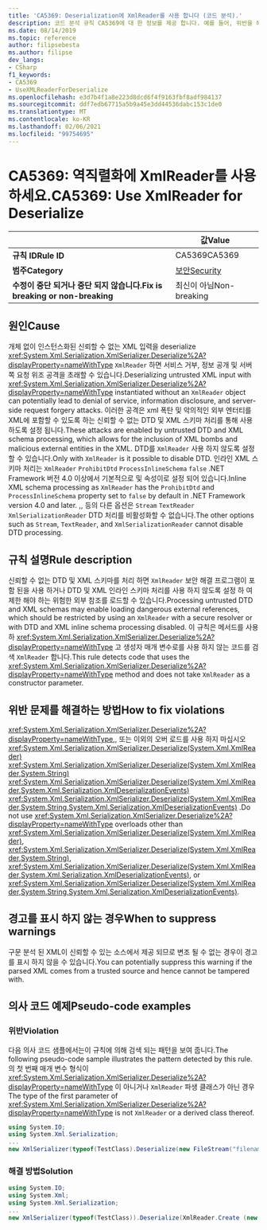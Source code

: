 ```yaml
---
title: 'CA5369: Deserialization에 XmlReader를 사용 합니다 (코드 분석).'
description: 코드 분석 규칙 CA5369에 대 한 정보를 제공 합니다. 예를 들어, 위반을 해결 하는 방법, 위반 하는 경우를 포함 합니다.
ms.date: 08/14/2019
ms.topic: reference
author: filipsebesta
ms.author: filipse
dev_langs:
- CSharp
f1_keywords:
- CA5369
- UseXMLReaderForDeserialize
ms.openlocfilehash: e3d7b4f1a8e223d8dcd6f4f9163fbf8adf984137
ms.sourcegitcommit: ddf7edb67715a5b9a45e3dd44536dabc153c1de0
ms.translationtype: MT
ms.contentlocale: ko-KR
ms.lasthandoff: 02/06/2021
ms.locfileid: "99754695"
---
```

# <a name="ca5369-use-xmlreader-for-deserialize"></a><span data-ttu-id="87745-103">CA5369: 역직렬화에 XmlReader를 사용하세요.</span><span class="sxs-lookup"><span data-stu-id="87745-103">CA5369: Use XmlReader for Deserialize</span></span>

| | <span data-ttu-id="87745-104">값</span><span class="sxs-lookup"><span data-stu-id="87745-104">Value</span></span> |
|-|-|
| <span data-ttu-id="87745-105">**규칙 ID**</span><span class="sxs-lookup"><span data-stu-id="87745-105">**Rule ID**</span></span> |<span data-ttu-id="87745-106">CA5369</span><span class="sxs-lookup"><span data-stu-id="87745-106">CA5369</span></span>|
| <span data-ttu-id="87745-107">**범주**</span><span class="sxs-lookup"><span data-stu-id="87745-107">**Category**</span></span> |[<span data-ttu-id="87745-108">보안</span><span class="sxs-lookup"><span data-stu-id="87745-108">Security</span></span>](security-warnings.md)|
| <span data-ttu-id="87745-109">**수정이 중단 되거나 중단 되지 않습니다.**</span><span class="sxs-lookup"><span data-stu-id="87745-109">**Fix is breaking or non-breaking**</span></span> |<span data-ttu-id="87745-110">최신이 아님</span><span class="sxs-lookup"><span data-stu-id="87745-110">Non-breaking</span></span>|

## <a name="cause"></a><span data-ttu-id="87745-111">원인</span><span class="sxs-lookup"><span data-stu-id="87745-111">Cause</span></span>

<span data-ttu-id="87745-112">개체 없이 인스턴스화된 신뢰할 수 없는 XML 입력을 deserialize <xref:System.Xml.Serialization.XmlSerializer.Deserialize%2A?displayProperty=nameWithType> `XmlReader` 하면 서비스 거부, 정보 공개 및 서버 쪽 요청 위조 공격을 초래할 수 있습니다.</span><span class="sxs-lookup"><span data-stu-id="87745-112">Deserializing untrusted XML input with <xref:System.Xml.Serialization.XmlSerializer.Deserialize%2A?displayProperty=nameWithType> instantiated without an `XmlReader` object can potentially lead to denial of service, information disclosure, and server-side request forgery attacks.</span></span> <span data-ttu-id="87745-113">이러한 공격은 xml 폭탄 및 악의적인 외부 엔터티를 XML에 포함할 수 있도록 하는 신뢰할 수 없는 DTD 및 XML 스키마 처리를 통해 사용 하도록 설정 됩니다.</span><span class="sxs-lookup"><span data-stu-id="87745-113">These attacks are enabled by untrusted DTD and XML schema processing, which allows for the inclusion of XML bombs and malicious external entities in the XML.</span></span> <span data-ttu-id="87745-114">DTD를 `XmlReader` 사용 하지 않도록 설정할 수 있습니다.</span><span class="sxs-lookup"><span data-stu-id="87745-114">Only with `XmlReader` is it possible to disable DTD.</span></span> <span data-ttu-id="87745-115">인라인 XML 스키마 처리는 `XmlReader` `ProhibitDtd` `ProcessInlineSchema` `false` .NET Framework 버전 4.0 이상에서 기본적으로 및 속성이로 설정 되어 있습니다.</span><span class="sxs-lookup"><span data-stu-id="87745-115">Inline XML schema processing as `XmlReader` has the `ProhibitDtd` and `ProcessInlineSchema` property set to `false` by default in .NET Framework version 4.0 and later.</span></span> <span data-ttu-id="87745-116">,, 등의 다른 옵션은 `Stream` `TextReader` `XmlSerializationReader` DTD 처리를 비활성화할 수 없습니다.</span><span class="sxs-lookup"><span data-stu-id="87745-116">The other options such as `Stream`, `TextReader`, and `XmlSerializationReader` cannot disable DTD processing.</span></span>

## <a name="rule-description"></a><span data-ttu-id="87745-117">규칙 설명</span><span class="sxs-lookup"><span data-stu-id="87745-117">Rule description</span></span>

<span data-ttu-id="87745-118">신뢰할 수 없는 DTD 및 XML 스키마를 처리 하면 `XmlReader` 보안 해결 프로그램이 포함 된을 사용 하거나 DTD 및 XML 인라인 스키마 처리를 사용 하지 않도록 설정 하 여 제한 해야 하는 위험한 외부 참조를 로드할 수 있습니다.</span><span class="sxs-lookup"><span data-stu-id="87745-118">Processing untrusted DTD and XML schemas may enable loading dangerous external references, which should be restricted by using an `XmlReader` with a secure resolver or with DTD and XML inline schema processing disabled.</span></span> <span data-ttu-id="87745-119">이 규칙은 메서드를 사용 하 <xref:System.Xml.Serialization.XmlSerializer.Deserialize%2A?displayProperty=nameWithType> 고 생성자 매개 변수로를 사용 하지 않는 코드를 검색 `XmlReader` 합니다.</span><span class="sxs-lookup"><span data-stu-id="87745-119">This rule detects code that uses the <xref:System.Xml.Serialization.XmlSerializer.Deserialize%2A?displayProperty=nameWithType> method and does not take `XmlReader` as a constructor parameter.</span></span>

## <a name="how-to-fix-violations"></a><span data-ttu-id="87745-120">위반 문제를 해결하는 방법</span><span class="sxs-lookup"><span data-stu-id="87745-120">How to fix violations</span></span>

<span data-ttu-id="87745-121"><xref:System.Xml.Serialization.XmlSerializer.Deserialize%2A?displayProperty=nameWithType>,, 또는 이외의 오버 로드를 사용 하지 마십시오 <xref:System.Xml.Serialization.XmlSerializer.Deserialize(System.Xml.XmlReader)> <xref:System.Xml.Serialization.XmlSerializer.Deserialize(System.Xml.XmlReader,System.String)> <xref:System.Xml.Serialization.XmlSerializer.Deserialize(System.Xml.XmlReader,System.Xml.Serialization.XmlDeserializationEvents)> <xref:System.Xml.Serialization.XmlSerializer.Deserialize(System.Xml.XmlReader,System.String,System.Xml.Serialization.XmlDeserializationEvents)> .</span><span class="sxs-lookup"><span data-stu-id="87745-121">Do not use <xref:System.Xml.Serialization.XmlSerializer.Deserialize%2A?displayProperty=nameWithType> overloads other than <xref:System.Xml.Serialization.XmlSerializer.Deserialize(System.Xml.XmlReader)>, <xref:System.Xml.Serialization.XmlSerializer.Deserialize(System.Xml.XmlReader,System.String)>, <xref:System.Xml.Serialization.XmlSerializer.Deserialize(System.Xml.XmlReader,System.Xml.Serialization.XmlDeserializationEvents)>, or <xref:System.Xml.Serialization.XmlSerializer.Deserialize(System.Xml.XmlReader,System.String,System.Xml.Serialization.XmlDeserializationEvents)>.</span></span>

## <a name="when-to-suppress-warnings"></a><span data-ttu-id="87745-122">경고를 표시 하지 않는 경우</span><span class="sxs-lookup"><span data-stu-id="87745-122">When to suppress warnings</span></span>

<span data-ttu-id="87745-123">구문 분석 된 XML이 신뢰할 수 있는 소스에서 제공 되므로 변조 될 수 없는 경우이 경고를 표시 하지 않을 수 있습니다.</span><span class="sxs-lookup"><span data-stu-id="87745-123">You can potentially suppress this warning if the parsed XML comes from a trusted source and hence cannot be tampered with.</span></span>

## <a name="pseudo-code-examples"></a><span data-ttu-id="87745-124">의사 코드 예제</span><span class="sxs-lookup"><span data-stu-id="87745-124">Pseudo-code examples</span></span>

### <a name="violation"></a><span data-ttu-id="87745-125">위반</span><span class="sxs-lookup"><span data-stu-id="87745-125">Violation</span></span>

<span data-ttu-id="87745-126">다음 의사 코드 샘플에서는이 규칙에 의해 검색 되는 패턴을 보여 줍니다.</span><span class="sxs-lookup"><span data-stu-id="87745-126">The following pseudo-code sample illustrates the pattern detected by this rule.</span></span>
<span data-ttu-id="87745-127">의 첫 번째 매개 변수 형식이 <xref:System.Xml.Serialization.XmlSerializer.Deserialize%2A?displayProperty=nameWithType> 이 아니거나 `XmlReader` 파생 클래스가 아닌 경우</span><span class="sxs-lookup"><span data-stu-id="87745-127">The type of the first parameter of <xref:System.Xml.Serialization.XmlSerializer.Deserialize%2A?displayProperty=nameWithType> is not `XmlReader` or a derived class thereof.</span></span>

```csharp
using System.IO;
using System.Xml.Serialization;
...
new XmlSerializer(typeof(TestClass).Deserialize(new FileStream("filename", FileMode.Open));
```

### <a name="solution"></a><span data-ttu-id="87745-128">해결 방법</span><span class="sxs-lookup"><span data-stu-id="87745-128">Solution</span></span>

```csharp
using System.IO;
using System.Xml;
using System.Xml.Serialization;
...
new XmlSerializer(typeof(TestClass)).Deserialize(XmlReader.Create (new FileStream("filename", FileMode.Open)));
```
